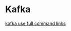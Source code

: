 # Kafka
[kafka use full command links](https://github.com/Macstar-hub/Kafka/wiki/Kafka-usefull-commands)
